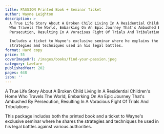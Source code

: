 ```yaml
---
title: PASSION Printed Book + Seminar Ticket
author: Wayne Leighton
description: >
  A True Life Story About A Broken Child Living In A Residential Children's Home
  Who Travels The World, Embarking On An Epic Journey That's Ambushed By
  Persecution, Resulting In A Voracious Fight Of Trials And Tribulations

  Includes a ticket to Wayne's exclusive seminar where he explains the
  strategies and techniques used in his legal battles.
format: Hard copy
price: 55
coverImageUrl: /images/books/find-your-passion.jpeg
category: Lawfare
publishedYear: 202
pages: 648
isbn: ''
---
```


A True Life Story About A Broken Child Living In A Residential Children's Home Who Travels The World, Embarking On An Epic Journey That's Ambushed By Persecution, Resulting In A Voracious Fight Of Trials And Tribulations

This package includes both the printed book and a ticket to Wayne's exclusive seminar where he shares the strategies and techniques he used in his legal battles against various authorities.
